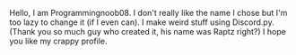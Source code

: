 Hello, I am Programmingnoob08. I don't really like the name I chose but I'm too lazy to change it (if I even can). I make weird stuff using Discord.py. (Thank you so much guy who created it, his name was Raptz right?) I hope you like my crappy profile.
